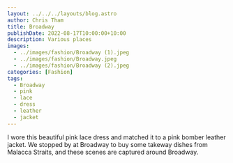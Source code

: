 ```yaml
---
layout: ../../../layouts/blog.astro
author: Chris Tham
title: Broadway
publishDate: 2022-08-17T10:00:00+10:00
description: Various places
images:
  - ../images/fashion/Broadway (1).jpeg
  - ../images/fashion/Broadway.jpeg
  - ../images/fashion/Broadway (2).jpeg
categories: [Fashion]
tags:
  - Broadway
  - pink
  - lace
  - dress
  - leather
  - jacket
---
```


I wore this beautiful pink lace dress and matched it to a pink bomber leather
jacket. We stopped by at Broadway to buy some
takeway dishes from Malacca Straits, and these scenes are captured around
Broadway.
